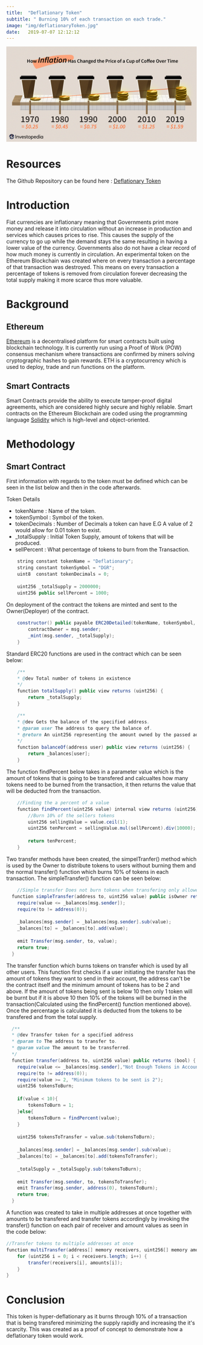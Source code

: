 ```yaml
---
title:  "Deflationary Token"
subtitle: " Burning 10% of each transaction on each trade."
image: "img/deflationaryToken.jpg"
date:   2019-07-07 12:12:12
---
```


<img src="../images/deflationary/deflationary.png" alt="linearly separable data"  class="center">

# Resources
The Github Repository can be found here : [Deflationary Token](https://github.com/vvoluom/DeflationaryToken)

# Introduction
Fiat currencies are inflationary meaning that Governments print more money and release it into circulation without an increase in production and services which causes prices to rise. This causes the supply of the currency to go up while the demand stays the same resulting in having a lower value of the currency. Governments also do not have a clear record of how much money is currently in circulation. An experimental token on the Ethereum Blockchain was created where on every transaction a percentage of that transaction was destroyed. This means on every transaction a percentage of tokens is removed from circulation forever decreasing the total supply making it more scarce thus more valuable.


# Background
## Ethereum
[Ethereum](https://ethereum.org/) is a decentralised platform for smart contracts built using blockchain technology. It is currently run using a Proof of Work (POW) consensus mechanism where transactions are confirmed by miners solving cryptographic hashes to gain rewards. ETH is a cryptocurrency which is used to deploy, trade and run functions on the platform.

## Smart Contracts
Smart Contracts provide the ability to execute tamper-proof digital agreements, which are considered highly secure and highly reliable. Smart contracts on the Ethereum Blockchain are coded using the programming language [Solidity](https://solidity.readthedocs.io/en/v0.6.1/) which is high-level and object-oriented.

# Methodology
## Smart Contract

First information with regards to the token must be defined which can be seen in the list below and then in the code afterwards.

Token Details
* tokenName : Name of the token.
* tokenSymbol : Symbol of the token.
* tokenDecimals : Number of Decimals a token can have E.G A value of 2 would allow for 0.01 token to exist.
* _totalSupply : Initial Token Supply, amount of tokens that will be produced.
* sellPercent : What percentage of tokens to burn from the Transaction.


```java
    string constant tokenName = "Deflationary";
    string constant tokenSymbol = "DGR";
    uint8  constant tokenDecimals = 0;

    uint256 _totalSupply = 2000000;
    uint256 public sellPercent = 1000;
```

On deployment of the contract the tokens are minted and sent to the Owner(Deployer) of the contract.

```java
    constructor() public payable ERC20Detailed(tokenName, tokenSymbol, tokenDecimals) {
        contractOwner = msg.sender;
        _mint(msg.sender, _totalSupply);
    }
```

Standard ERC20 functions are used in the contract which can be seen below:


```java
    /**
    * @dev Total number of tokens in existence
    */
    function totalSupply() public view returns (uint256) {
        return _totalSupply;
    }
```
```java
    /**
    * @dev Gets the balance of the specified address.
    * @param user The address to query the balance of.
    * @return An uint256 representing the amount owned by the passed address.
    */
    function balanceOf(address user) public view returns (uint256) {
        return _balances[user];
    }
```
The function findPercent below takes in a parameter value which is the amount of tokens that is going to be transfered and calcualtes how many tokens need to be burned from the transaction, it then returns the value that will be deducted from the transaction.
```java
    //Finding the a percent of a value
    function findPercent(uint256 value) internal view returns (uint256)  {
        //Burn 10% of the sellers tokens
        uint256 sellingValue = value.ceil(1);
        uint256 tenPercent = sellingValue.mul(sellPercent).div(10000);

        return tenPercent;
    }
```

Two transfer methods have been created, the simpelTranfer() method which is used by the Owner to distribute tokens to users without burning them and the normal transfer() function which burns 10% of tokens in each transaction. The simpleTransfer() function can be seen below:

```java
    //Simple transfer Does not burn tokens when transfering only allowed by Owner
  function simpleTransfer(address to, uint256 value) public isOwner returns (bool) {
    require(value <= _balances[msg.sender]);
    require(to != address(0));

    _balances[msg.sender] = _balances[msg.sender].sub(value);
    _balances[to] = _balances[to].add(value);

    emit Transfer(msg.sender, to, value);
    return true;
  }
```
The transfer function which burns tokens on transfer which is used by all other users. This function first checks if a user initiating the transfer has the amount of tokens they want to send in their account, the address can't be the contract itself and the minimum amount of tokens has to be 2 and above. If the amount of tokens being sent is below 10 then only 1 token will be burnt but if it is above 10 then 10% of the tokens will be burned in the transaction(Calculated using the findPercent() function mentioned above). Once the percentage is calculated it is deducted from the tokens to be transfered and from the total supply.

```java
  /**
  * @dev Transfer token for a specified address
  * @param to The address to transfer to.
  * @param value The amount to be transferred.
  */
  function transfer(address to, uint256 value) public returns (bool) {
    require(value <= _balances[msg.sender],"Not Enough Tokens in Account");
    require(to != address(0));
    require(value >= 2, "Minimum tokens to be sent is 2");
    uint256 tokensToBurn;

    if(value < 10){
        tokensToBurn = 1;
    }else{
        tokensToBurn = findPercent(value);
    }

    uint256 tokensToTransfer = value.sub(tokensToBurn);

    _balances[msg.sender] = _balances[msg.sender].sub(value);
    _balances[to] = _balances[to].add(tokensToTransfer);

    _totalSupply = _totalSupply.sub(tokensToBurn);

    emit Transfer(msg.sender, to, tokensToTransfer);
    emit Transfer(msg.sender, address(0), tokensToBurn);
    return true;
  }
```
A function was created to take in multiple addresses at once together with amounts to be transfered and transfer tokens accordingly by invoking the transfer() function on each pair of receiver and amount values as seen in the code below:

```java
//Transfer tokens to multiple addresses at once
function multiTransfer(address[] memory receivers, uint256[] memory amounts) public {
    for (uint256 i = 0; i < receivers.length; i++) {
        transfer(receivers[i], amounts[i]);
    }
}
```

# Conclusion 
This token is hyper-deflationary as it burns through 10% of a transaction that is being transfered minimizing the supply rapidly and increasing the it's scarcity. This was created as a proof of concept to demonstrate how a deflationary token would work.